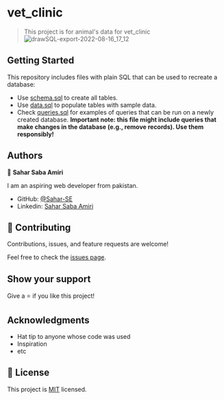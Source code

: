 # vet_clinic

> This project is for animal's data for vet_clinic
![drawSQL-export-2022-08-16_17_12](https://user-images.githubusercontent.com/98980908/184883092-299871e8-e944-4a4e-bcc6-86f339a6cec0.png)



## Getting Started

This repository includes files with plain SQL that can be used to recreate a database:

- Use [schema.sql](./schema.sql) to create all tables.
- Use [data.sql](./data.sql) to populate tables with sample data.
- Check [queries.sql](./queries.sql) for examples of queries that can be run on a newly created database. **Important note: this file might include queries that make changes in the database (e.g., remove records). Use them responsibly!**


## Authors

👤 **Sahar Saba Amiri**

I am an aspiring web developer from pakistan.
- GitHub: [@Sahar-SE]( https://github.com/Sahar-SE)
- Linkedin: [Sahar Saba Amiri](https://www.linkedin.com/sahar-saba-amiri)



## 🤝 Contributing

Contributions, issues, and feature requests are welcome!

Feel free to check the [issues page](../../issues/).

## Show your support

Give a ⭐️ if you like this project!

## Acknowledgments

- Hat tip to anyone whose code was used
- Inspiration
- etc

## 📝 License

This project is [MIT](./MIT.md) licensed.
